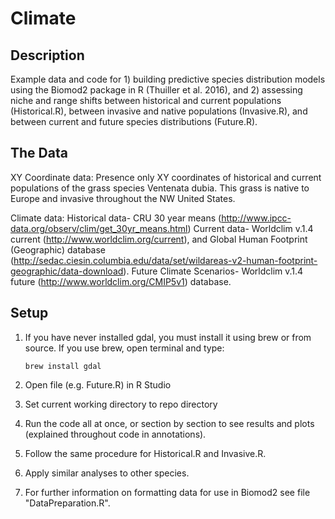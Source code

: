 # Climate

## Description

Example data and code for 1) building predictive species distribution models using the Biomod2 package in R (Thuiller et al. 2016), and 2) assessing niche and range shifts between historical and current populations (Historical.R), between invasive and native populations (Invasive.R), and between current and future species distributions (Future.R). 

## The Data 

XY Coordinate data: 
Presence only XY coordinates of historical and current populations of the grass species Ventenata dubia. This grass is native to Europe and invasive throughout the NW United States. 

Climate data: 
Historical data- CRU 30 year means (http://www.ipcc-data.org/observ/clim/get_30yr_means.html)
Current data- Worldclim v.1.4 current (http://www.worldclim.org/current), and Global Human Footprint (Geographic) database (http://sedac.ciesin.columbia.edu/data/set/wildareas-v2-human-footprint-geographic/data-download).
Future Climate Scenarios- Worldclim v.1.4 future (http://www.worldclim.org/CMIP5v1) database. 

## Setup

1. If you have never installed gdal, you must install it using brew or from source. If you use brew, open terminal and type:



    `brew install gdal`




2. Open file (e.g. Future.R) in R Studio
3. Set current working directory to repo directory
4. Run the code all at once, or section by section to see results and plots (explained throughout code in annotations). 
5. Follow the same procedure for Historical.R and Invasive.R. 
6. Apply similar analyses to other species. 
7. For further information on formatting data for use in Biomod2 see file "DataPreparation.R". 